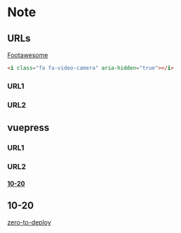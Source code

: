 # Note

## URLs

[Footawesome](http://www.fontawesome.com.cn/icons/video-camera/)
```html
<i class="fa fa-video-camera" aria-hidden="true"></i>
```

### URL1

### URL2

## vuepress

### URL1

### URL2

#### [10-20]()

## 10-20
[zero-to-deploy](https://scotch.io/tutorials/zero-to-deploy-build-a-documentation-system-with-vue-and-vuepress)